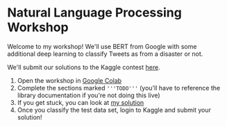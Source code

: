 # Natural Language Processing Workshop

Welcome to my workshop! We'll use BERT from Google with some additional deep learning to classify Tweets as from a disaster or not.

We'll submit our solutions to the Kaggle contest [here](https://www.kaggle.com/c/nlp-getting-started).

1. Open the workshop in [Google Colab]([./nlp_workshop.ipynb](https://colab.research.google.com/drive/1eTZXrU3ZfZNEXq0uGMs7fGznuVRC3QwB?usp=sharing))
2. Complete the sections marked `'''TODO'''` (you'll have to reference the library documentation if you're not doing this live)
3. If you get stuck, you can look at [my solution](./nlp_solution.ipynb)
4. Once you classify the test data set, login to Kaggle and submit your solution!
